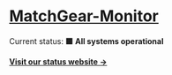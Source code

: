 # [MatchGear-Monitor](https://status.matchgear.app)
Current status: <!--live status--> **🟩 All systems operational**


[**Visit our status website →**](https://status.matchgear.app)